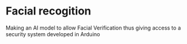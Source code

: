﻿# Facial recogition

Making an AI model to allow Facial Verification thus giving access to a security system developed in Arduino
